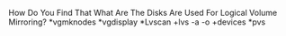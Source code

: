How Do You Find That What Are The Disks Are Used For Logical Volume Mirroring?
*vgmknodes
*vgdisplay
*Lvscan
+lvs -a -o +devices
*pvs
